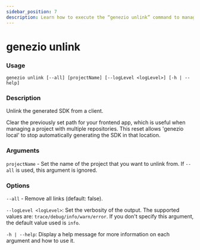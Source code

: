 ```yaml
---
sidebar_position: 7
description: Learn how to execute the “genezio unlink” command to manage multi-repository projects by clearing frontend paths and stopping automatic SDK generation
---
```


# genezio unlink

<head>
  <title>genezio unlink CLI Command</title>
</head>

### Usage

`genezio unlink [--all] [projectName] [--logLevel <logLevel>] [-h | --help]`

### Description

Unlink the generated SDK from a client.

Clear the previously set path for your frontend app, which is useful when managing a project with multiple repositories. This reset allows 'genezio local' to stop automatically generating the SDK in that location.

### Arguments

`projectName` - Set the name of the project that you want to unlink from. If `--all` is used, this argument is ignored.

### Options

`--all` - Remove all links (default: false).

`--logLevel <logLevel>`: Set the verbosity of the output. The supported values are: `trace/debug/info/warn/error`. If you don't specify this argument, the default value used is `info`.

`-h | --help`: Display a help message for more information on each argument and how to use it.
